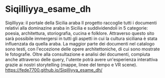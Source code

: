 # Siqilliyya_esame_dh
Siqilliyya: il portale della Sicilia araba
Il progetto raccoglie tutti i documenti relativi alla dominazine araba in Sicilia e suddividendoli in 5 categorie: poesia, architettura, storiografia, cucina e folklore. Attraverso questo sito sarà possibile immergersi in tutti gli aspetti in cui la cultura siciliana è stata influenzata da quella araba.
La maggior parte dei documenti nel catalogo sono testi, con l'eccezione delle opere architettoniche, di cui sono mostrate le fotografie. Oltre alla consultazione e analisi dei documenti, compiuta anche attraverso delle query, l'utente potrà avere un'esperienza interattiva grazie ai nostri storytelling (mappe, linee del tempo e VR scene).
https://fede7700.github.io/Siqilliyya_esame_dh/
